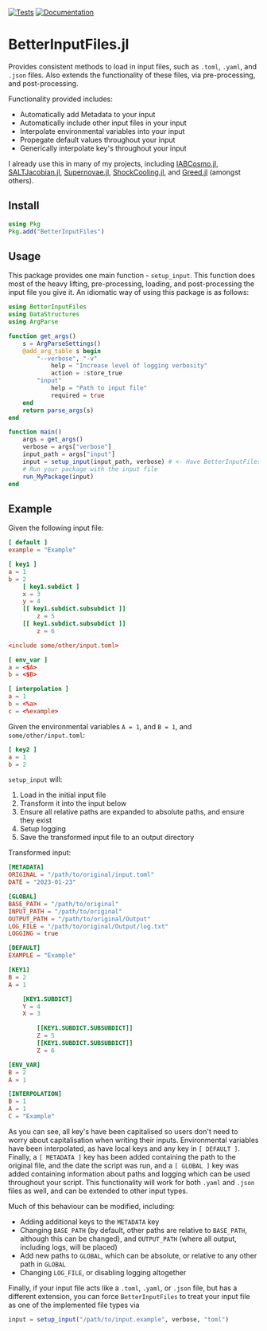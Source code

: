 [![Tests](https://github.com/OmegaLambda1998/BetterInputFiles.jl/actions/workflows/test.yml/badge.svg)](https://github.com/OmegaLambda1998/BetterInputFiles.jl/actions/workflows/test.yml)
[![Documentation](https://github.com/OmegaLambda1998/BetterInputFiles.jl/actions/workflows/documentation.yml/badge.svg)](https://omegalambda.com.au/BetterInputFiles.jl/)

# BetterInputFiles.jl

Provides consistent methods to load in input files, such as `.toml`, `.yaml`, and `.json` files. Also extends the functionality of these files, via pre-processing, and post-processing.

Functionality provided includes:
- Automatically add Metadata to your input
- Automatically include other input files in your input
- Interpolate environmental variables into your input
- Propegate default values throughout your input
- Generically interpolate key's throughout your input

I already use this in many of my projects, including [IABCosmo.jl](https://github.com/OmegaLambda1998/IABCosmo.jl), [SALTJacobian.jl](https://github.com/OmegaLambda1998/SALTJacobian.jl), [Supernovae.jl](https://github.com/OmegaLambda1998/Supernovae.jl), [ShockCooling.jl](https://github.com/OmegaLambda1998/ShockCooling.jl), and [Greed.jl](https://github.com/OmegaLambda1998/Greed.jl) (amongst others).

## Install

```julia
using Pkg
Pkg.add("BetterInputFiles")
```

## Usage
This package provides one main function - `setup_input`. This function does most of the heavy lifting, pre-processing, loading, and post-processing the input file you give it. An idiomatic way of using this package is as follows:

```julia
using BetterInputFiles
using DataStructures
using ArgParse

function get_args()
    s = ArgParseSettings()
    @add_arg_table s begin
        "--verbose", "-v"
            help = "Increase level of logging verbosity"
            action = :store_true
        "input"
            help = "Path to input file"
            required = true
    end
    return parse_args(s)
end

function main()
    args = get_args()
    verbose = args["verbose"]
    input_path = args["input"]
    input = setup_input(input_path, verbose) # <- Have BetterInputFiles prepare your input
    # Run your package with the input file
    run_MyPackage(input)
end
```

## Example
Given the following input file:

```toml
[ default ]
example = "Example"

[ key1 ]
a = 1
b = 2
    [ key1.subdict ]
    x = 3
    y = 4
    [[ key1.subdict.subsubdict ]]
        z = 5
    [[ key1.subdict.subsubdict ]]
        z = 6

<include some/other/input.toml>

[ env_var ]
a = <$A>
b = <$B>

[ interpolation ]
a = 1
b = <%a>
c = <%example>

```

Given the environmental variables `A = 1`, and `B = 1`, and `some/other/input.toml`:

```toml
[ key2 ]
a = 1
b = 2
```

`setup_input` will:
1. Load in the initial input file
2. Transform it into the input below
3. Ensure all relative paths are expanded to absolute paths, and ensure they exist
5. Setup logging
6. Save the transformed input file to an output directory

Transformed input:

```toml
[METADATA]
ORIGINAL = "/path/to/original/input.toml"
DATE = "2023-01-23"

[GLOBAL]
BASE_PATH = "/path/to/original"
INPUT_PATH = "/path/to/original"
OUTPUT_PATH = "/path/to/original/Output"
LOG_FILE = "/path/to/original/Output/log.txt"
LOGGING = true

[DEFAULT]
EXAMPLE = "Example"

[KEY1]
B = 2
A = 1

    [KEY1.SUBDICT]
    Y = 4
    X = 3

        [[KEY1.SUBDICT.SUBSUBDICT]]
        Z = 5
        [[KEY1.SUBDICT.SUBSUBDICT]]
        Z = 6

[ENV_VAR]
B = 2
A = 1

[INTERPOLATION]
B = 1
A = 1
C = "Example"
```

As you can see, all key's have been capitalised so users don't need to worry about capitalisation when writing their inputs. Environmental variables have been interpolated, as have local keys and any key in `[ DEFAULT ]`. Finally, a `[ METADATA ]` key has been added containing the path to the original file, and the date the script was run, and a `[ GLOBAL ]` key was added containing information about paths and logging which can be used throughout your script. This functionality will work for both `.yaml` and `.json` files as well, and can be extended to other input types.

Much of this behaviour can be modified, including:
- Adding additional keys to the `METADATA` key
- Changing `BASE_PATH` (by default, other paths are relative to `BASE_PATH`, although this can be changed), and `OUTPUT_PATH` (where all output, including logs, will be placed)
- Add new paths to `GLOBAL`, which can be absolute, or relative to any other path in `GLOBAL`
- Changing `LOG_FILE`, or disabling logging altogether

Finally, if your input file acts like a `.toml`, `.yaml`, or `.json` file, but has a different extension, you can force `BetterInputFiles` to treat your input file as one of the implemented file types via
```julia
input = setup_input("/path/to/input.example", verbose, "toml")
```
